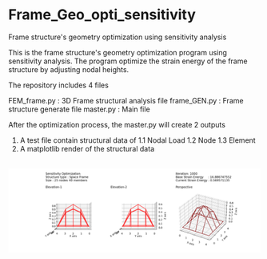 # Frame_Geo_opti_sensitivity
Frame structure's geometry optimization using sensitivity analysis

This is the frame structure's geometry optimization program  using sensitivity analysis. The program optimize the strain energy of the frame structure by adjusting nodal heights.

The repository includes 4 files

FEM_frame.py : 3D Frame structural analysis file
frame_GEN.py : Frame structure generate file
master.py : Main file


After the optimization process, the master.py will create 2 outputs
1. A test file contain structural data of 
1.1 Nodal Load
1.2 Node
1.3 Element
2. A matplotlib render of the structural data
<br>
<img src="Sensitivity_Optimization_Solution.png">
<br/>

